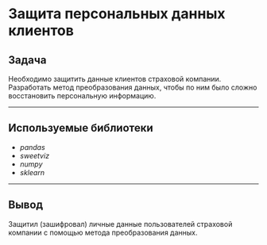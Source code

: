 # Защита персональных данных клиентов

## Задача

Необходимо защитить данные клиентов страховой компании. Разработать метод преобразования данных, чтобы по ним было сложно восстановить персональную информацию.

---
## Используемые библиотеки

- *pandas*
- *sweetviz*
- *numpy*
- *sklearn*

---
## Вывод

Защитил (зашифровал) личные данные пользователей страховой компании с помощью метода преобразования данных.